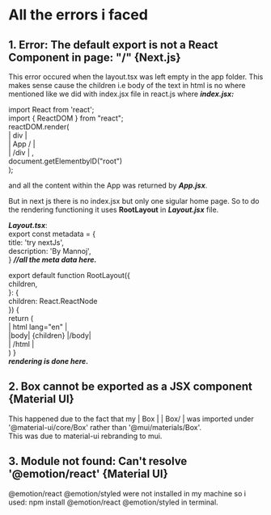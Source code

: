 # All the errors i faced

## 1. Error: The default export is not a React Component in page: "/" {Next.js}

This error occured when the layout.tsx was left empty in the app folder. This makes sense cause the children i.e body of the text in html
is no where mentioned like we did with index.jsx file in react.js where
**_index.jsx:_**

import React from 'react';  
import { ReactDOM } from "react";  
reactDOM.render(  
 | div |  
 | App / |  
 | /div | ,  
 document.getElementbyID("root")  
);

and all the content within the App was returned by **_App.jsx_**.

But in next js there is no index.jsx but only one sigular home page. So to do the rendering functioning it uses **RootLayout** in **_Layout.jsx_**
file.

**_Layout.tsx_**:  
export const metadata = {  
 title: 'try nextJs',  
 description: 'By Mannoj',  
} **_//all the meta data here._**

export default function RootLayout({  
 children,  
}: {  
 children: React.ReactNode  
}) {  
 return (  
 | html lang="en" |  
 |body| {children} |/body|  
 | /html |  
 )
}  
**_rendering is done here._**

## 2. Box cannot be exported as a JSX component {Material UI}

This happened due to the fact that my | Box | | Box/ | was imported under '@material-ui/core/Box' rather than '@mui/materials/Box'.  
This was due to material-ui rebranding to mui.

## 3. Module not found: Can't resolve '@emotion/react' {Material UI}

@emotion/react @emotion/styled were not installed in my machine so i used: npm install @emotion/react @emotion/styled in terminal.
